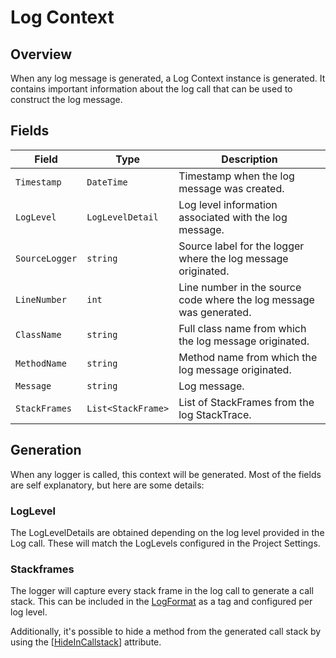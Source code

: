 # Log Context

## Overview

When any log message is generated, a Log Context instance is generated. It contains important information about the log call that can be used to construct the log message.

## Fields

| Field          | Type               | Description                                                         |
| -------------- | ------------------ | ------------------------------------------------------------------- |
| `Timestamp`    | `DateTime`         | Timestamp when the log message was created.                         |
| `LogLevel`     | `LogLevelDetail`   | Log level information associated with the log message.              |
| `SourceLogger` | `string`           | Source label for the logger where the log message originated.       |
| `LineNumber`   | `int`              | Line number in the source code where the log message was generated. |
| `ClassName`    | `string`           | Full class name from which the log message originated.              |
| `MethodName`   | `string`           | Method name from which the log message originated.                  |
| `Message`      | `string`           | Log message.                                                        |
| `StackFrames`  | `List<StackFrame>` | List of StackFrames from the log StackTrace.                        |

## Generation

When any logger is called, this context will be generated. Most of the fields are self explanatory, but here are some details:

### LogLevel

The LogLevelDetails are obtained depending on the log level provided in the Log call. These will match the LogLevels configured in the Project Settings.

### Stackframes

The logger will capture every stack frame in the log call to generate a call stack. This can be included in the [LogFormat](log-format.md) as a tag and configured per log level.

Additionally, it's possible to hide a method from the generated call stack by using the \[[HideInCallstack](https://docs.unity3d.com/ScriptReference/HideInCallstackAttribute.html)] attribute.
